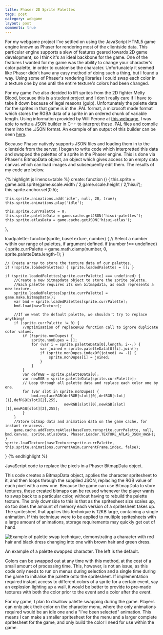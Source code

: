 ```yaml
---
title: Phaser 2D Sprite Palettes
tags: post
category: webgame
layout: post
comments: true
---
```


<p>For my webgame project I've settled on using the JavaScript HTML5 game engine known as Phaser for rendering most of the clientside data. This particular engine supports a slew of features geared towards 2D game development, so I think it's an ideal backbone for the game. One of the features I wanted for my game was the ability to change your character's color palette, in order to customise the character. Unfortunately it seemed like Phaser didn't have any easy method of doing such a thing, but I found a way. Using some of Phaser's rendering libraries I could swap each color in a texture one by one until the entire texture's colors had been changed.</p>

<p>For my game I've also decided to lift sprites from the 2D fighter Melty Blood, because this is a student project and I don't really care if I have to take it down because of legal reasons (gulp). Unfortunately the palette data for the sprites in that game is in the .PAL format, a microsoft made format which stores the RGBA data of a sprite in an ordered chunk of variable length. Using information provided by Will Perone at <a href="http://www.willperone.net/Code/codereadingpal.php">this webpage,</a> I was able to write a JSON builder in C++ to interpret these .PAL files and compile them into the .JSON format. An example of an output of this builder can be seen <a href="{{ site.baseurl }}/docs/palettes.json">here</a>. </p>

<p>Because Phaser natively supports JSON files and loading them in to the clientside from the server, I began to write code which interpretted this data and swapped the palettes of a sprite in the Phaser engine. This is done via Phaser's BitmapData object, an object which gives access to an empty data canvas which can load images and subsequently edit them. The results of my code are below.</p>

{% highlight js linenos=table %}
create: function () {
	this.sprite = game.add.sprite(game.scale.width / 2,game.scale.height / 2,'hisui');
	this.sprite.anchor.set(0.5);

	this.sprite.animations.add('idle', null, 20, true);
	this.sprite.animations.play('idle');

	this.sprite.currPalette = 0;
	this.sprite.paletteData = game.cache.getJSON('hisui-palettes');
	this.sprite.atlasData = game.cache.getJSON('hisui-atlas');
},
	
loadpalette: function(sprite, baseTexture, number) {
	// Select a number within our range of palettes, if argument defined.
	if (number !== undefined) { 
		sprite.currPalette = game.math.clamp(number, 0, sprite.paletteData.length-1); 
	}		

	// Create array to store the texture data of our palettes.
	if (!sprite.loadedPalettes) { sprite.loadedPalettes = []; }

	if (sprite.loadedPalettes[sprite.currPalette] === undefined) {
		//Create a new bitmapdata object to store the sprite palette. 
		//Each palette requires its own bitmapdata, as each represents a new texture.
		sprite.loadedPalettes[sprite.currPalette] = game.make.bitmapData();
		var bmd = sprite.loadedPalettes[sprite.currPalette];
		bmd.load(baseTexture); 

		//If we want the default palette, we shouldn't try to replace anything!
		if (sprite.currPalette != 0) {
			//Optimisation of replaceRGB function call to ignore duplicate color values.
			if (!sprite.nonDupes) { 
				sprite.nonDupes = []; 
				for (var i = sprite.paletteData[0].length; i--;) {
					var joined = sprite.paletteData[0][i].join();
					if (sprite.nonDupes.indexOf(joined) <= -1) {
						sprite.nonDupes[i] = joined;
					}
				}
			}
			var defRGB = sprite.paletteData[0];
			var newRGB = sprite.paletteData[sprite.currPalette];
			// Loop through all palette data and replace each color one by one.
			for (var slot in sprite.nonDupes) {				
				bmd.replaceRGB(defRGB[slot][0],defRGB[slot][1],defRGB[slot][2],255,
							   newRGB[slot][0],newRGB[slot][1],newRGB[slot][2],255);
			}
		}
		//Store bitmap data and animation data on the game cache, for instant re-access.
		game.cache.addTextureAtlas(baseTexture+sprite.currPalette, null, bmd.canvas, sprite.atlasData, Phaser.Loader.TEXTURE_ATLAS_JSON_HASH);
	}
	sprite.loadTexture(baseTexture+sprite.currPalette, this.sprite.animations.currentAnim.currentFrame.index, false);
}
{% endhighlight %}
<p class="post-image-caption">JavaScript code to replace the pixels in a Phaser BitmapData object.</p>

<p>This code creates a BitmapData object, applies the character spritesheet to it, and then loops through the supplied JSON, replacing the RGB value of each pixel with a new one. Because the game can use BitmapData to store textures, these created bitmaps can be reused whenever the player wants to swap back to a particular color, without having to rebuild the palette texture. The only downside to this is that as the spritesheet size scales up, so too does the amount of memory each version of a spritesheet takes up. The spritesheet that applies this technique is 12KB large, containing a single animation. If this technique were to be applied to multiple spritesheets with a large amount of animations, storage requirements may quickly get out of hand.</p>

<img src="{{site.baseurl}}/images/webgame/palette_swap_example.png" alt="Example of palette swap technique, demonstrating a character with red hair and black dress changing into one with brown hair and green dress." class="img-responsive post-image"/>
<p class="post-image-caption">An example of a palette swapped character. The left is the default.</p>

<p>Colors can be swapped out at any time with this method, at the cost of a small amount of processing time. This, however, is not an issue, as this code only needs to run on menus during selection and a single time during the game to initialise the palette onto the spritesheet. If implementation required instant access to different colors of a sprite for a certain event, say an explosion lighting up a wall, it would be better to provide to pre-made textures with both the color prior to the event and a color after the event.</p>

<p>For my game, I plan to disallow palette swapping during the game. Players can only pick their color on the character menu, where the only animations required would be an idle one and a "I've been selected" animation. This means I can make a smaller spritesheet for the menu and a larger complete spritesheet for the game, and only build the color I need for use within the game.</p>